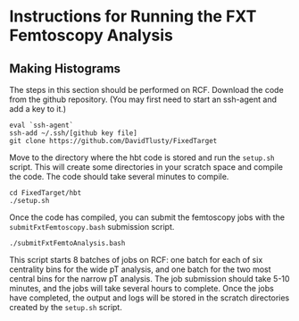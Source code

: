 # Instructions for Running the FXT Femtoscopy Analysis

## Making Histograms
The steps in this section should be performed on RCF.
Download the code from the github repository.
(You may first need to start an ssh-agent and add a key to it.)

```shell
eval `ssh-agent`
ssh-add ~/.ssh/[github key file]
git clone https://github.com/DavidTlusty/FixedTarget 
```

Move to the directory where the hbt code is stored and run the `setup.sh` script.
This will create some directories in your scratch space and compile the code.
The code should take several minutes to compile.

```shell
cd FixedTarget/hbt
./setup.sh
```

Once the code has compiled, you can submit the femtoscopy jobs with the `submitFxtFemtoscopy.bash` submission script.

```shell
./submitFxtFemtoAnalysis.bash
```

This script starts 8 batches of jobs on RCF: one batch for each of six centrality bins for the wide pT analysis, and one batch for the two most central bins for the narrow pT analysis.
The job submission should take 5-10 minutes, and the jobs will take several hours to complete.
Once the jobs have completed, the output and logs will be stored in the scratch directories created by the `setup.sh` script.

